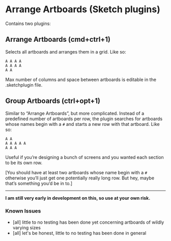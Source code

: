 # Arrange Artboards (Sketch plugins)

Contains two plugins:

## Arrange Artboards (cmd+ctrl+1)

Selects all artboards and arranges them in a grid. Like so:

```
A A A A
A A A A
A A
```

Max number of columns and space between artboards is editable in the .sketchplugin file.

## Group Artboards (ctrl+opt+1)

Similar to “Arrange Artboards”, but more complicated. Instead of a predefined number of artboards per row, the plugin searches for artboards whose names begin with a `#` and starts a new row with that artboard. Like so:

```
A A
A A A A A
A A A
```

Useful if you’re designing a bunch of screens and you wanted each section to be its own row.

[You should have at least two artboards whose name begin with a `#` otherwise you’ll just get one potentially really long row. But hey, maybe that’s something you’d be in to.]

* * * * *

**I am still very early in development on this, so use at your own risk.**

### Known Issues

- [all] little to no testing has been done yet concerning artboards of wildly varying sizes
- [all] let's be honest, little to no testing has been done in general
